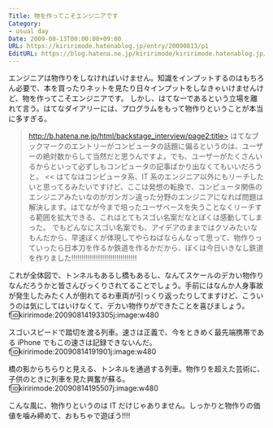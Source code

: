 ```yaml
---
Title: 物を作ってこそエンジニアです
Category:
- usual day
Date: 2009-08-13T00:00:00+09:00
URL: https://kiririmode.hatenablog.jp/entry/20090813/p1
EditURL: https://blog.hatena.ne.jp/kiririmode/kiririmode.hatenablog.jp/atom/entry/8454420450078212709
---
```



エンジニアは物作りをしなければいけません。知識をインプットするのはもちろん必要で、本を買ったりネットを見たり日々インプットをしなきゃいけませんけど、物を作ってこそエンジニアです。
しかし、はてなーであるという立場を離れて言う。はてなダイアリーには、プログラムをもって物作りということが本当に多すぎる。
>http://b.hatena.ne.jp/html/backstage_interview/page2:title>
はてなブックマークのエントリーがコンピュータの話題に偏るというのは、ユーザーの絶対数からして当然だと思うんですよ。でも、ユーザーがたくさんいるからといって必ずしもコンピュータの記事ばかり出なくてもいいだろうと。
<<
はてなはコンピュータ系、IT 系のエンジニア以外にもリーチしたいと思ってるみたいですけど、ここは発想の転換で、コンピュータ関係のエンジニアみたいなのがガンガン違った分野のエンジニアになれば問題は解決します。はてなが今まで培ったユーザベースを失うことなくリーチする範囲を拡大できる、これはとてもスゴい名案だなとぼくは感動してしまった。
でもどんなにスゴい名案でも、アイデアのままではクソみたいなもんだから、早速ぼくが体現してやらねばならんなって思って、物作りっていったら日本刀を作るか鉄道を作るかだから、ぼくは今日いきなし鉄道を作りました!!!!!!!!!!!!!!!!!!!!!!!!!!!!!!!!

これが全体図で、トンネルもあるし橋もあるし、なんてスケールのデカい物作りなんだろうかと皆さんびっくりされてることでしょう。手前にはなんか人身事故が発生したみたく人が倒れてるわ車両が引っくり返ったりしてますけど、こういうのは気にしてはいけなくて、デカい物作りができたことを喜びましょう。
f:id:kiririmode:20090814193305j:image:w480

スゴいスピードで踏切を渡る列車。速さは正義で、今をときめく最先端携帯である iPhone でもこの速さは記録できないんだ。
f:id:kiririmode:20090814191901j:image:w480

橋の影からちらりと見える、トンネルを通過する列車。物作りを超えた芸術に、子供のときに列車を見た興奮が蘇る。
f:id:kiririmode:20090814195507j:image:w480

こんな風に、物作りというのは IT だけじゃありません。しっかりと物作りの価値を噛み締めて、おもちゃで遊ぼう!!!!
